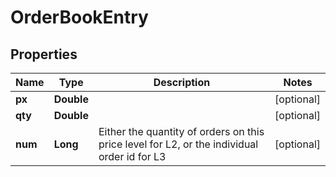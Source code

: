 

# OrderBookEntry

## Properties

Name | Type | Description | Notes
------------ | ------------- | ------------- | -------------
**px** | **Double** |  |  [optional]
**qty** | **Double** |  |  [optional]
**num** | **Long** | Either the quantity of orders on this price level for L2, or the individual order id for L3 |  [optional]




